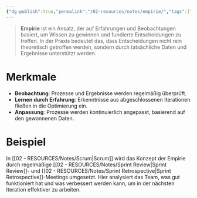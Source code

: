 ```yaml
---
{"dg-publish":true,"permalink":"/02-resources/notes/empirie/","tags":["projektmanagement"],"noteIcon":"","updated":"2025-09-05T10:12:28.000+02:00"}
---
```


>**Empirie** ist ein Ansatz, der auf Erfahrungen und Beobachtungen basiert, um Wissen zu gewinnen und fundierte Entscheidungen zu treffen. In der Praxis bedeutet das, dass Entscheidungen nicht rein theoretisch getroffen werden, sondern durch tatsächliche Daten und Ergebnisse unterstützt werden.  

# Merkmale  
- **Beobachtung**: Prozesse und Ergebnisse werden regelmäßig überprüft.  
- **Lernen durch Erfahrung**: Erkenntnisse aus abgeschlossenen Iterationen fließen in die Optimierung ein.  
- **Anpassung**: Prozesse werden kontinuierlich angepasst, basierend auf den gewonnenen Daten.  

# Beispiel
In [[02 - RESOURCES/Notes/Scrum\|Scrum]] wird das Konzept der Empirie durch regelmäßige [[02 - RESOURCES/Notes/Sprint Review\|Sprint Review]]- und [[02 - RESOURCES/Notes/Sprint Retrospective\|Sprint Retrospective]]-Meetings umgesetzt. Hier analysiert das Team, was gut funktioniert hat und was verbessert werden kann, um in der nächsten Iteration effektiver zu arbeiten.